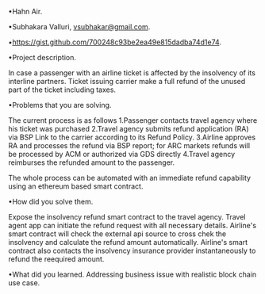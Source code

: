 •Hahn Air.

•Subhakara Valluri, vsubhakar@gmail.com.

•https://gist.github.com/700248c93be2ea49e815dadba74d1e74.

•Project description.

In case a passenger with an airline ticket is affected by the insolvency of its interline partners. Ticket issuing carrier make a full refund of the unused part of the ticket including taxes. 

•Problems that you are solving.

The current process is as follows
1.Passenger contacts travel agency where his ticket was purchased
2.Travel agency submits refund application (RA) via BSP Link to the carrier according to its Refund Policy.
3.Airline approves RA and processes the refund via BSP report; for ARC markets refunds will be processed by ACM or authorized via GDS directly
4.Travel agency reimburses the refunded amount to the passenger.

The whole process can be automated with an immediate refund capability using an ethereum based smart contract.

•How did you solve them.

Expose the insolvency refund smart contract to the travel agency. Travel agent app can initiate the refund request with all necessary details. Airline's smart contract will check the external api source to cross chek the insolvency and calculate the refund amount automatically. Airline's smart contract also contacts the insolvency insurance provider instantaneously to refund the reequired amount.

•What did you learned.
Addressing business issue with realistic block chain use case.


